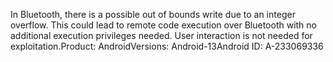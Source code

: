In Bluetooth, there is a possible out of bounds write due to an integer overflow. This could lead to remote code execution over Bluetooth with no additional execution privileges needed. User interaction is not needed for exploitation.Product: AndroidVersions: Android-13Android ID: A-233069336